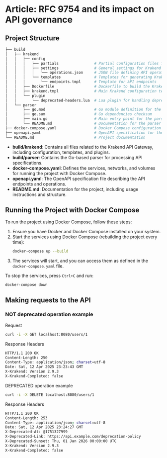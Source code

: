 # Article: RFC 9754 and its impact on API governance

## Project Structure

```bash
├── build
│   ├── krakend
│   │   ├── config
│   │   │   ├── partials          		# Partial configuration files for Krakend
│   │   │   ├── settings          		# General settings for Krakend
│   │   │   │   └── operations.json 	# JSON file defining API operations
│   │   │   └── templates         		# Templates for generating Krakend configurations
│   │   │       └── endpoints.tmpl 		# Template for API endpoints
│   │   ├── Dockerfile            		# Dockerfile to build the Krakend service
│   │   ├── krakend.tmpl          		# Main Krakend configuration template
│   │   └── plugin
│   │       └── deprecated-headers.lua 	# Lua plugin for handling deprecated headers
│   └── parser
│       ├── go.mod                		# Go module definition for the parser
│       ├── go.sum                		# Go dependencies checksum
│       ├── main.go               		# Main entry point for the parser
│       └── README.md             		# Documentation for the parser
├── docker-compose.yaml           		# Docker Compose configuration
├── openapi.yaml                  		# OpenAPI specification for the API
└── README.md                     		# Project documentation
```

- **build/krakend**: Contains all files related to the Krakend API Gateway, including configuration, templates, and plugins.
- **build/parser**: Contains the Go-based parser for processing API specifications.
- **docker-compose.yaml**: Defines the services, networks, and volumes for running the project with Docker Compose.
- **openapi.yaml**: The OpenAPI specification file describing the API endpoints and operations.
- **README.md**: Documentation for the project, including usage instructions and structure.

## Running the Project with Docker Compose

To run the project using Docker Compose, follow these steps:

1. Ensure you have Docker and Docker Compose installed on your system.
3. Start the services using Docker Compose (rebuilding the project every time):
   ```bash
   docker-compose up --build
   ```
4. The services will start, and you can access them as defined in the `docker-compose.yaml` file.

To stop the services, press `Ctrl+C` and run:
```bash
docker-compose down
```
## Making requests to the API

### NOT deprecated operation example

Request
```bash
curl -i -X GET localhost:8080/users/1
```
Response Headers
```bash
HTTP/1.1 200 OK
Content-Length: 250
Content-Type: application/json; charset=utf-8
Date: Sat, 12 Apr 2025 23:23:43 GMT
X-Krakend: Version 2.9.3
X-Krakend-Completed: false
```

DEPRECATED operation example
```bash
curl -i -X DELETE localhost:8080/users/1
```

Response Headers
```bash
HTTP/1.1 200 OK
Content-Length: 253
Content-Type: application/json; charset=utf-8
Date: Sat, 12 Apr 2025 23:24:27 GMT
X-Deprecated-At: @1751327999
X-Deprecated-Link: https://api.example.com/deprecation-policy
X-Deprecated-Sunset: Thu, 01 Jan 2026 00:00:00 UTC
X-Krakend: Version 2.9.3
X-Krakend-Completed: false
```